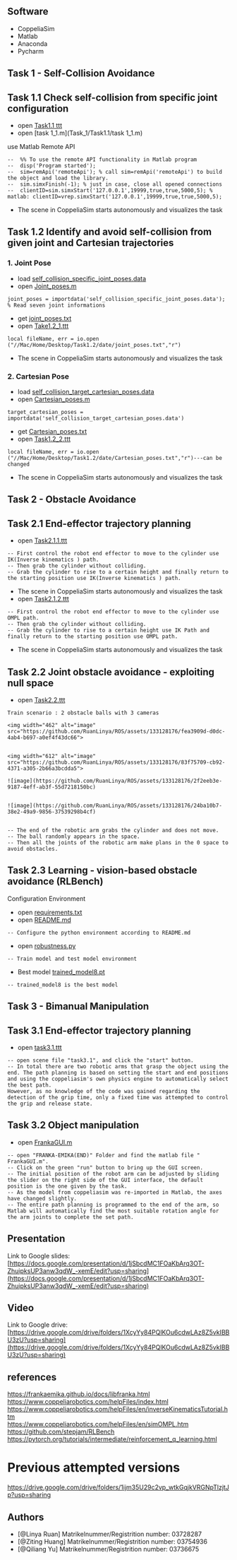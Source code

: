## Software

+ CoppeliaSim 
+ Matlab 
+ Anaconda
+ Pycharm

## Task 1 - Self-Collision Avoidance

## Task 1.1 Check self-collision from specific joint configuration

+ open  [Task1.1 ttt](Task_1/Task1.1/Task1.1ttt)
+ open  [task 1_1.m](Task_1/Task1.1/task 1_1.m)

use Matlab Remote API
```
--  %% To use the remote API functionality in Matlab program
--  disp('Program started');
--  sim=remApi('remoteApi'); % call sim=remApi('remoteApi') to build the object and load the library.
--  sim.simxFinish(-1); % just in case, close all opened connections  
--  clientID=sim.simxStart('127.0.0.1',19999,true,true,5000,5); % matlab: clientID=vrep.simxStart('127.0.0.1',19999,true,true,5000,5); 
 ```
+ The scene in CoppeliaSim starts autonomously and visualizes the task


## Task 1.2 Identify and avoid self-collision from given joint and Cartesian trajectories
### **1. Joint Pose**
+ load  [self_collision_specific_joint_poses.data](Task_1/Task1.2/self_collision_specific_joint_poses.data)
+ open  [Joint_poses.m](Task_1/Task1.2/Joint_poses.m)
```
joint_poses = importdata('self_collision_specific_joint_poses.data'); % Read seven joint informations
```
+ get  [joint_poses.txt](Task_1/Task1.2/joint_poses.txt)
+ open  [Take1.2_1.ttt](Task_1/Task1.2/Take1.2_1.ttt)
```
local fileName, err = io.open ("//Mac/Home/Desktop/Task1.2/date/joint_poses.txt","r")
```
+ The scene in CoppeliaSim starts autonomously and visualizes the task
### **2. Cartesian Pose**
+ load  [self_collision_target_cartesian_poses.data](Task_1/Task1.2/self_collision_target_cartesian_poses.data)
+ open  [Cartesian_poses.m](Task_1/Task1.2/JCartesian_poses.m)
```
target_cartesian_poses = importdata('self_collision_target_cartesian_poses.data')
```
+ get  [Cartesian_poses.txt](Task_1/Task1.2/Cartesian_poses.txt)
+ open  [Task1.2_2.ttt](Task_1/Task1.2/Task1.2_2.ttt)
```
local fileName, err = io.open ("//Mac/Home/Desktop/Task1.2/date/Cartesian_poses.txt","r")---can be changed
```
+ The scene in CoppeliaSim starts autonomously and visualizes the task

## Task 2 - Obstacle Avoidance

## Task 2.1  End-effector trajectory planning

+ open  [Task2.1.1.ttt](Task_2/Task2.1/Task2.1.1.ttt)
```
-- First control the robot end effector to move to the cylinder use IK(Inverse kinematics ) path.
-- Then grab the cylinder without colliding.
-- Grab the cylinder to rise to a certain height and finally return to the starting position use IK(Inverse kinematics ) path.
```
+ The scene in CoppeliaSim starts autonomously and visualizes the task
+ open [Task2.1.2.ttt](Task_2/Task2.1/Task2.1.2.ttt)
```
-- First control the robot end effector to move to the cylinder use OMPL path.
-- Then grab the cylinder without colliding.
-- Grab the cylinder to rise to a certain height use IK Path and finally return to the starting position use OMPL path.
```
+ The scene in CoppeliaSim starts autonomously and visualizes the task


## Task 2.2 Joint obstacle avoidance - exploiting null space

+ open [Task2.2.ttt](Task_2/Task2.2/Task2.2.ttt)
```
Train scenario : 2 obstacle balls with 3 cameras  

<img width="462" alt="image" src="https://github.com/RuanLinya/ROS/assets/133128176/fea3909d-d0dc-4ab4-b697-a0ef4f43dc66">


<img width="612" alt="image" src="https://github.com/RuanLinya/ROS/assets/133128176/83f75709-cb92-4371-a305-2b66a3bcdda5">

![image](https://github.com/RuanLinya/ROS/assets/133128176/2f2eeb3e-9187-4eff-ab3f-55d7218150bc)


![image](https://github.com/RuanLinya/ROS/assets/133128176/24ba10b7-38e2-49a9-9856-37539298b4cf)


-- The end of the robotic arm grabs the cylinder and does not move. 
-- The ball randomly appears in the space.
-- Then all the joints of the robotic arm make plans in the 0 space to avoid obstacles.
```

## Task 2.3 Learning - vision-based obstacle avoidance (RLBench)
Configuration Environment
+ open [requirements.txt](Task_2/Task2.3/requirements.txt)
+ open [README.md](Task_2/Task2.3/README.md)
```
-- Configure the python environment according to README.md
```
+ open [robustness.py](Task_2/Task2.3/robustness.py)
```
-- Train model and test model environment
```
+ Best model [trained_model8.pt](Task_2/Task2.3/trained_model8.pt)
```
-- trained_model8 is the best model
```
## Task 3 - Bimanual Manipulation

## Task 3.1 End-effector trajectory planning
+ open [task3.1.ttt](Task_3/Task3.1/task3.1.ttt])
```
-- open scene file "task3.1", and click the "start" button.
-- In total there are two robotic arms that grasp the object using the end. The path planning is based on setting the start and end positions and using the coppeliasim's own physics engine to automatically select the best path.
However, as no knowledge of the code was gained regarding the detection of the grip time, only a fixed time was attempted to control the grip and release state.
```

## Task 3.2 Object manipulation
+ open  [FrankaGUI.m](Task_3/Task3.2/FRANKA-EMIKA(END)/FrankaGUI.m])
```
-- open "FRANKA-EMIKA(END)" Folder and find the matlab file " FrankaGUI.m".
-- Click on the green "run" button to bring up the GUI screen.
-- The initial position of the robot arm can be adjusted by sliding the slider on the right side of the GUI interface, the default position is the one given by the task.
-- As the model from coppeliasim was re-imported in Matlab, the axes have changed slightly.
-- The entire path planning is programmed to the end of the arm, so Matlab will automatically find the most suitable rotation angle for the arm joints to complete the set path.
```
## Presentation
Link to Google slides: [https://docs.google.com/presentation/d/1jSbcdMC1FOaKbArq3OT-ZhuipksUP3anw3qdW_-xemE/edit?usp=sharing](https://docs.google.com/presentation/d/1jSbcdMC1FOaKbArq3OT-ZhuipksUP3anw3qdW_-xemE/edit?usp=sharing)


## Video
Link to Google drive: [https://drive.google.com/drive/folders/1XcyYy84PQlKOu6cdwLAz8Z5vkIBBU3zU?usp=sharing](https://drive.google.com/drive/folders/1XcyYy84PQlKOu6cdwLAz8Z5vkIBBU3zU?usp=sharing)

## references
https://frankaemika.github.io/docs/libfranka.html  
https://www.coppeliarobotics.com/helpFiles/index.html
https://www.coppeliarobotics.com/helpFiles/en/inverseKinematicsTutorial.htm  
https://www.coppeliarobotics.com/helpFiles/en/simOMPL.htm  
https://github.com/stepjam/RLBench  
https://pytorch.org/tutorials/intermediate/reinforcement_q_learning.html

# Previous attempted versions
https://drive.google.com/drive/folders/1ijm35U29c2vp_wtkGqjkVRGNpTlzjtJp?usp=sharing
## Authors

- [@Linya Ruan] Matrikelnummer/Registrition number: 03728287
- [@Ziting Huang] Matrikelnummer/Registrition number: 03754936
- [@Qiliang Yu] Matrikelnummer/Registrition number: 03736675
